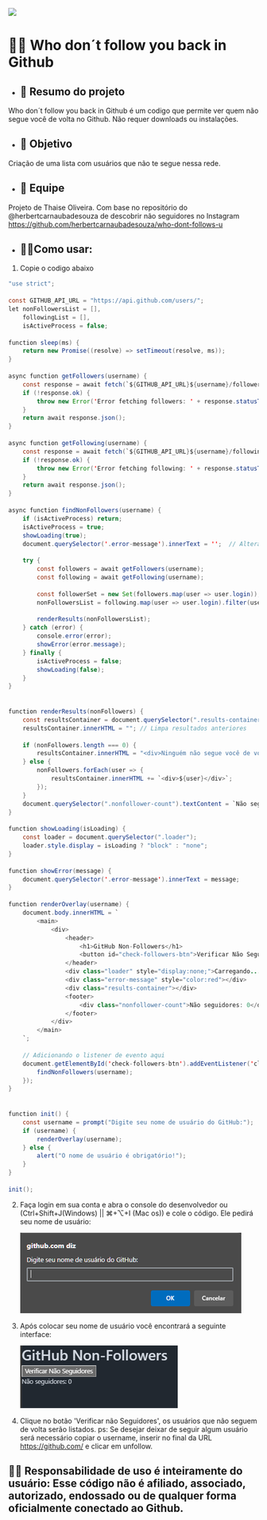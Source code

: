 <p align="left"><img src="http://img.shields.io/static/v1?label=STATUS&message=CONCLUIDO&color=GREEN&style=for-the-badge"/></p>

# 🕵️‍♂️ Who don´t follow you back in Github


- ## **📌 Resumo do projeto** 

Who don´t follow you back in Github é um codigo que permite ver quem não segue você de volta no Github. Não requer downloads ou instalações.


- ## **🎯 Objetivo**

Criação de uma lista com usuários que não te segue nessa rede.


- ## **👥 Equipe**

Projeto de Thaise Oliveira. Com base no repositório do @herbertcarnaubadesouza de descobrir não seguidores no Instagram https://github.com/herbertcarnaubadesouza/who-dont-follows-u


- ## **👩‍💻Como usar:** 
1. Copie o codigo abaixo
```java
"use strict";

const GITHUB_API_URL = "https://api.github.com/users/";
let nonFollowersList = [],
    followingList = [],
    isActiveProcess = false;

function sleep(ms) {
    return new Promise((resolve) => setTimeout(resolve, ms));
}

async function getFollowers(username) {
    const response = await fetch(`${GITHUB_API_URL}${username}/followers`);
    if (!response.ok) {
        throw new Error('Error fetching followers: ' + response.statusText);
    }
    return await response.json();
}

async function getFollowing(username) {
    const response = await fetch(`${GITHUB_API_URL}${username}/following`);
    if (!response.ok) {
        throw new Error('Error fetching following: ' + response.statusText);
    }
    return await response.json();
}

async function findNonFollowers(username) {
    if (isActiveProcess) return;
    isActiveProcess = true;
    showLoading(true);
    document.querySelector('.error-message').innerText = '';  // Alterado de doc para document

    try {
        const followers = await getFollowers(username);
        const following = await getFollowing(username);
        
        const followerSet = new Set(followers.map(user => user.login));
        nonFollowersList = following.map(user => user.login).filter(user => !followerSet.has(user));

        renderResults(nonFollowersList);
    } catch (error) {
        console.error(error);
        showError(error.message);
    } finally {
        isActiveProcess = false;
        showLoading(false);
    }
}


function renderResults(nonFollowers) {
    const resultsContainer = document.querySelector(".results-container");
    resultsContainer.innerHTML = ""; // Limpa resultados anteriores

    if (nonFollowers.length === 0) {
        resultsContainer.innerHTML = "<div>Ninguém não segue você de volta.</div>";
    } else {
        nonFollowers.forEach(user => {
            resultsContainer.innerHTML += `<div>${user}</div>`;
        });
    }
    document.querySelector(".nonfollower-count").textContent = `Não seguidores: ${nonFollowers.length}`;
}

function showLoading(isLoading) {
    const loader = document.querySelector(".loader");
    loader.style.display = isLoading ? "block" : "none";
}

function showError(message) {
    document.querySelector('.error-message').innerText = message;
}

function renderOverlay(username) {
    document.body.innerHTML = `
        <main>
            <div>
                <header>
                    <h1>GitHub Non-Followers</h1>
                    <button id="check-followers-btn">Verificar Não Seguidores</button>
                </header>
                <div class="loader" style="display:none;">Carregando...</div>
                <div class="error-message" style="color:red"></div>
                <div class="results-container"></div>
                <footer>
                    <div class="nonfollower-count">Não seguidores: 0</div>
                </footer>
            </div>
        </main>
    `;

    // Adicionando o listener de evento aqui
    document.getElementById('check-followers-btn').addEventListener('click', () => {
        findNonFollowers(username);
    });
}


function init() {
    const username = prompt("Digite seu nome de usuário do GitHub:");
    if (username) {
        renderOverlay(username);
    } else {
        alert("O nome de usuário é obrigatório!");
    }
}

init();
```
2. Faça login em sua conta e abra o console do desenvolvedor ou (Ctrl+Shift+J(Windows) || ⌘+⌥+I (Mac os)) e cole o código. Ele pedirá seu nome de usuário:
  
    ![login](img-read-me/Capturar.PNG)
  
3. Após colocar seu nome de usuário você encontrará a seguinte interface:
  
   ![login](img-read-me/Capturar2.PNG)
  
4. Clique no botão 'Verificar não Seguidores', os usuários que não seguem de volta serão listados. 
ps: Se desejar deixar de seguir algum usuário será necessário copiar o username, inserir no final da URL https://github.com/ e clicar em unfollow.

## **🙋‍♀️ Responsabilidade de uso é inteiramente do usuário**: Esse código não é afiliado, associado, autorizado, endossado ou de qualquer forma oficialmente conectado ao Github.
  
